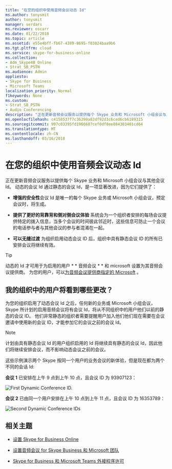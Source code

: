 ```yaml
---
title: "在您的组织中使用音频会议动态 Id"
ms.author: tonysmit
author: tonysmit
manager: serdars
ms.reviewer: oscarr
ms.date: 01/22/2018
ms.topic: article
ms.assetid: e55e4bff-fb67-4389-8695-f03024baa9b6
ms.tgt.pltfrm: cloud
ms.service: skype-for-business-online
ms.collection:
- Adm_Skype4B_Online
- Strat_SB_PSTN
ms.audience: Admin
appliesto:
- Skype for Business
- Microsoft Teams
localization_priority: Normal
f1keywords: None
ms.custom:
- Strat_SB_PSTN
- Audio Conferencing
description: "正在更新音频会议服务以提供每个 Skype 业务和 Microsoft 小组会议与其他会议 Id。 动态的会议 Id 通过静态的会议 Id，是一项显著改进，因为它们提供了："
ms.openlocfilehash: c4158537f7c36299a82df92d3c6ced6cb6189315
ms.sourcegitcommit: 997c03395fd1966607cef0df8ee884303401cd64
ms.translationtype: MT
ms.contentlocale: zh-CN
ms.lasthandoff: 03/16/2018
---
```

# <a name="using-audio-conferencing-dynamic-ids-in-your-organization"></a>在您的组织中使用音频会议动态 Id

正在更新音频会议服务以提供每个 Skype 业务和 Microsoft 小组会议与其他会议 Id。 动态的会议 Id 通过静态的会议 Id，是一项显著改进，因为它们提供了：
  
- **增强的安全性**会议 Id 是唯一的每个 Skype 业务或 Microsoft 小组会议，预定会议时，将生成。
    
- **提供了更好的背靠背和侧对侧会议体验** 系统会为一个组织者安排的每场会议提供特定的拨入信息，当多个会议的时间彼此邻近时，这些信息可防止一个会议的电话参与者与其他会议的参与者混淆在一起。
    
- **可以无缝过渡** 为组织启用动态会议 ID 后，组织中具有静态会议 ID 的所有已安排会议将继续有效。
    
> [!TIP]
> 动态的 Id 才可用于为启用的用户 * * 音频会议 * * 和 microsoft 设置为其音频会议提供商。 为您的用户，可以[为音频会议提供商指定的 Microsoft](assign-microsoft-as-the-audio-conferencing-provider.md) 。
  
## <a name="what-changes-will-the-users-in-my-organization-see"></a>我的组织中的用户将看到哪些更改？

为您的组织启用了动态会议 Id 之后，任何新的业务或 Microsoft 小组会议，Skype 所计划的启用音频会议将有会议 Id，将从不同组织中的用户他们以前的静态的会议 ID。 他们非常静态的组织者需要提醒用户加入他们他们现在需要在会议邀请中使用新的会议 ID，才能参加它的会议之前的会议 Id。
  
> [!NOTE]
> 计划由具有静态会议 Id 的用户组织启用的 Id 将继续具有静态的会议 Id，因此他们将继续安排会议，而不影响动态会议之前的会议。 
  
这些示例演示两个 Skype 按同一个用户的业务会议的新体验，但是现在都为两个不同的会话 Id: 
  
 **会议 1** 已安排在上午 9 点到上午 10 点，且会议 ID 为 93907123：
  
![First Dynamic Conference ID.](../images/997b2473-7645-46df-9774-95eb070c2239.png)
  
 **会议 2** 已由同一个用户安排在上午 10 点到上午 11 点，且会议 ID 为 16353789：
  
![Second Dynamic Conference IDs](../images/e1eecc76-812b-426c-90e8-80e9f6f4ad31.png)
  
## <a name="related-topics"></a>相关主题

- [设置 Skype for Business Online](../set-up-skype-for-business-online/set-up-skype-for-business-online.md)
    
- [设置音频会议 for Skype Business 和 Microsoft 团队](set-up-audio-conferencing.md)
    
- [Skype for Business 和 Microsoft Teams 外接程序许可](../skype-for-business-and-microsoft-teams-add-on-licensing/skype-for-business-and-microsoft-teams-add-on-licensing.md)
